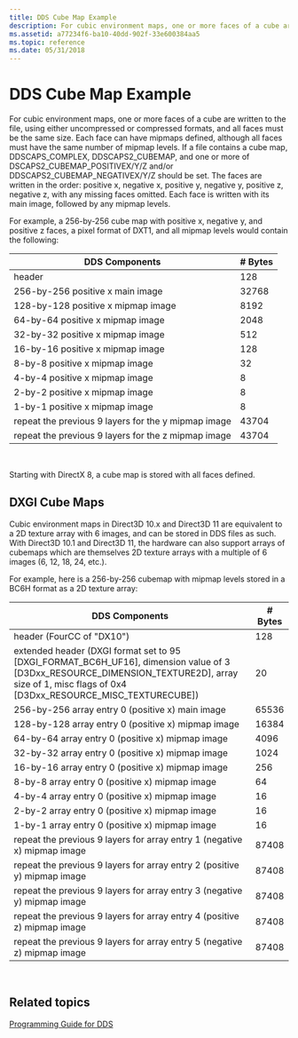 ```yaml
---
title: DDS Cube Map Example
description: For cubic environment maps, one or more faces of a cube are written to the file, using either uncompressed or compressed formats, and all faces must be the same size.
ms.assetid: a77234f6-ba10-40dd-902f-33e600384aa5
ms.topic: reference
ms.date: 05/31/2018
---
```


# DDS Cube Map Example

For cubic environment maps, one or more faces of a cube are written to the file, using either uncompressed or compressed formats, and all faces must be the same size. Each face can have mipmaps defined, although all faces must have the same number of mipmap levels. If a file contains a cube map, DDSCAPS\_COMPLEX, DDSCAPS2\_CUBEMAP, and one or more of DSCAPS2\_CUBEMAP\_POSITIVEX/Y/Z and/or DDSCAPS2\_CUBEMAP\_NEGATIVEX/Y/Z should be set. The faces are written in the order: positive x, negative x, positive y, negative y, positive z, negative z, with any missing faces omitted. Each face is written with its main image, followed by any mipmap levels.

For example, a 256-by-256 cube map with positive x, negative y, and positive z faces, a pixel format of DXT1, and all mipmap levels would contain the following:



| DDS Components                                      | \# Bytes |
|-----------------------------------------------------|----------|
| header                                              | 128      |
| 256-by-256 positive x main image                    | 32768    |
| 128-by-128 positive x mipmap image                  | 8192     |
| 64-by-64 positive x mipmap image                    | 2048     |
| 32-by-32 positive x mipmap image                    | 512      |
| 16-by-16 positive x mipmap image                    | 128      |
| 8-by-8 positive x mipmap image                      | 32       |
| 4-by-4 positive x mipmap image                      | 8        |
| 2-by-2 positive x mipmap image                      | 8        |
| 1-by-1 positive x mipmap image                      | 8        |
| repeat the previous 9 layers for the y mipmap image | 43704    |
| repeat the previous 9 layers for the z mipmap image | 43704    |



 

Starting with DirectX 8, a cube map is stored with all faces defined.

## DXGI Cube Maps

Cubic environment maps in Direct3D 10.x and Direct3D 11 are equivalent to a 2D texture array with 6 images, and can be stored in DDS files as such. With Direct3D 10.1 and Direct3D 11, the hardware can also support arrays of cubemaps which are themselves 2D texture arrays with a multiple of 6 images (6, 12, 18, 24, etc.).

For example, here is a 256-by-256 cubemap with mipmap levels stored in a BC6H format as a 2D texture array:



| DDS Components                                                                                                                                                                                                  | \# Bytes |
|-----------------------------------------------------------------------------------------------------------------------------------------------------------------------------------------------------------------|----------|
| header (FourCC of "DX10")                                                                                                                                                                                       | 128      |
| extended header (DXGI format set to 95 \[DXGI\_FORMAT\_BC6H\_UF16\], dimension value of 3 \[D3Dxx\_RESOURCE\_DIMENSION\_TEXTURE2D\], array size of 1, misc flags of 0x4 \[D3Dxx\_RESOURCE\_MISC\_TEXTURECUBE\]) | 20       |
| 256-by-256 array entry 0 (positive x) main image                                                                                                                                                                | 65536    |
| 128-by-128 array entry 0 (positive x) mipmap image                                                                                                                                                              | 16384    |
| 64-by-64 array entry 0 (positive x) mipmap image                                                                                                                                                                | 4096     |
| 32-by-32 array entry 0 (positive x) mipmap image                                                                                                                                                                | 1024     |
| 16-by-16 array entry 0 (positive x) mipmap image                                                                                                                                                                | 256      |
| 8-by-8 array entry 0 (positive x) mipmap image                                                                                                                                                                  | 64       |
| 4-by-4 array entry 0 (positive x) mipmap image                                                                                                                                                                  | 16       |
| 2-by-2 array entry 0 (positive x) mipmap image                                                                                                                                                                  | 16       |
| 1-by-1 array entry 0 (positive x) mipmap image                                                                                                                                                                  | 16       |
| repeat the previous 9 layers for array entry 1 (negative x) mipmap image                                                                                                                                        | 87408    |
| repeat the previous 9 layers for array entry 2 (positive y) mipmap image                                                                                                                                        | 87408    |
| repeat the previous 9 layers for array entry 3 (negative y) mipmap image                                                                                                                                        | 87408    |
| repeat the previous 9 layers for array entry 4 (positive z) mipmap image                                                                                                                                        | 87408    |
| repeat the previous 9 layers for array entry 5 (negative z) mipmap image                                                                                                                                        | 87408    |



 

## Related topics

<dl> <dt>

[Programming Guide for DDS](dx-graphics-dds-pguide.md)
</dt> </dl>

 

 




